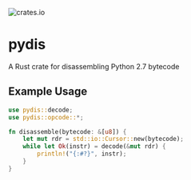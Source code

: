 ![crates.io](https://img.shields.io/crates/v/pydis.svg)

# pydis

A Rust crate for disassembling Python 2.7 bytecode

## Example Usage

```rust
use pydis::decode;
use pydis::opcode::*;

fn disassemble(bytecode: &[u8]) {
    let mut rdr = std::io::Cursor::new(bytecode);
    while let Ok(instr) = decode(&mut rdr) {
        println!("{:#?}", instr);
    }
}
```